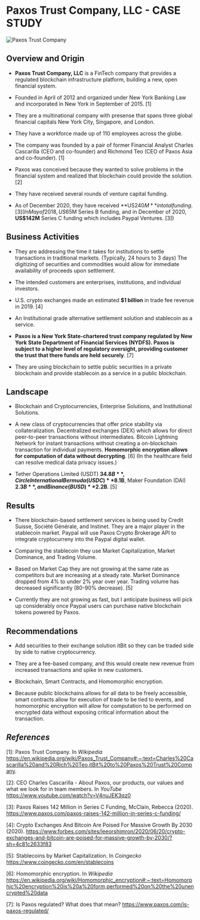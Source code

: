 # Paxos Trust Company, LLC     -    **CASE STUDY**

![Paxos Trust Company](https://www.paxos.com/wp-content/uploads/2019/01/paxos-logo.svg)

## **Overview and Origin**

<!-- Name of company? -->
* **Paxos Trust Company, LLC** is a FinTech company that provides a regulated blockchain infrastructure platform, building a new, open financial system.

<!-- When was the company incorporated? -->
* Founded in April of 2012 and organized under New York Banking Law and incorporated in New York in September of 2015. [1]

* They are a multinational company with presense that spans three global financial capitals New York City, Singapore, and London.

* They have a workforce made up of 110 employees across the globe.

<!-- Who are the founders of the company? -->
* The company was founded by a pair of former Financial Analyst Charles Cascarilla (CEO and co-founder) and Richmond Teo (CEO of Paxos Asia and co-founder). [1]

<!-- How did the idea for the company (or project) come about? -->
* Paxos was conceived because they wanted to solve problems in the financial system and realized that blockchain could provide the solution. [2]

<!-- How is the company funded? -->
* They have received several rounds of venture capital funding.

<!-- How much funding have they received? -->
*  As of December 2020, they have received **US$240M** in total funding. [3]  (In May of 2018, US$65M Series B funding, and in December of 2020, **US$142M** Series C funding which includes Paypal Ventures. [3])

## **Business Activities**

<!-- What specific financial problem is the company or project trying to solve? -->
* They are addressing the time it takes for institutions to settle transactions in traditional markets.  (Typically, 24 hours to 3 days) The digitizing of securities and commodities would allow for immediate availability of proceeds upon settlement.
<!-- Who is the company's intended customer? -->
*  The intended customers are enterprises, institutions, and individual investors.
<!-- Is there any information about the market size of this set of customers? -->
*   U.S. crypto exchanges made an estimated **$1 billion** in trade fee revenue in 2019. [4]
<!-- What solution does this company offer that their competitors do not or cannot offer? -->
*   An Institutional grade alternative settlement solution and stablecoin as a service.
<!-- What is the unfair advantage they utilize? -->
*  **Paxos is a New York State-chartered trust company regulated by New York State Department of Financial Services (NYDFS).  Paxos is subject to a higher level of regulatory oversight, providing customer the trust that there funds are held securely**. [7]
<!-- Which technologies are they currently using, and how are they implementing them? -->
*   They are using blockchain to settle public securities in a private blockchain and provide stablecoin as a service in a public blockchain.  

## **Landscape**

<!-- What domain of the financial industry is the company in? -->
* Blockchain and Cryptocurrencies, Enterprise Solutions, and Institutional Solutions.

<!-- What have been the major trends and innovations of this domain over the last 5-10 years? -->
* A new class of cryptocurrencies that offer price stability via collateralization.  Decentralized exchanges (DEX) which allows for direct peer-to-peer transactions without intermediates.  Bitcoin Lightning Network for instant transactions without creating a on-blockchain transaction for individual payments.  **Homomorphic encryption allows for computation of data without decrypting**. [6]  (In the healthcare field can resolve medical data privacy issues.)

<!-- What are the other major companies in this domain? -->
* Tether Operations Limited (USDT) **$34.8B**, Circle International Bermuda (USDC) **$8.1B**, Maker Foundation (DAI) **$2.3B**, and Binance (BUSD) **$2.2B**. [5]

## **Results**

<!-- What has been the business impact of this company so far? -->
* There blockchain-based settlement services is being used by Credit Suisse, Société Générale, and Instinet.    They are a major player in the stablecoin market.  Paypal will use Paxos Crypto Brokerage API to integrate cryptocurreny into the Paypal digital wallet.

<!-- What are some of the core metrics that companies in this domain use to measure success? -->
* Comparing the stablecoin they use Market Capitalization, Market Dominance, and Trading Volume.

<!-- How is your company performing, based on these metrics? -->
* Based on Market Cap they are not growing at the same rate as competitors but are increasing at a steady rate.  Market Dominance dropped from 4% to under 2% year over year.  Trading volume has decreased significantly (80-90% decrease). [5]

<!-- How is your company performing relative to competitors in the same domain? -->
* Currently they are not growing as fast, but I anticipate business will pick up considerably once Paypal users can purchase native blockchain tokens powered by Paxos.

## **Recommendations**

<!-- If you were to advise the company, what products or services would you suggest they offer? -->
* Add securities to their exchange solution itBit so they can be traded side by side to native cryptocurrency.

<!-- Why do you think that offering this product or service would benefit the company? -->
* They are a fee-based company, and this would create new revenue from increased transactions and spike in new customers.

<!-- What technologies would this additional product or service utilize? -->
* Blockchain, Smart Contracts, and Homomorphic encryption.

<!-- Why are these technologies appropriate for your solution? -->
* Because public blockchains allows for all data to be freely accessible, smart contracts allow for execution of trade to be tied to events, and homomorphic encryption will allow for computation to be performed on encrypted data without exposing critical information about the transaction.

## *References*

[1]: Paxos Trust Company. In *Wikipedia* <https://en.wikipedia.org/wiki/Paxos_Trust_Company#:~:text=Charles%20Cascarilla%20and%20Rich%20Teo,itBit%20to%20Paxos%20Trust%20Company>.

[2]: CEO Charles Cascarilla - About Paxos, our products, our values and what we look for in team members.  In *YouTube* <https://www.youtube.com/watch?v=V4nuJEK3qz0>

[3]: Paxos Raises 142 Million in Series C Funding, McClain, Rebecca (2020). <https://www.paxos.com/paxos-raises-142-million-in-series-c-funding/>

[4]: Crypto Exchanges And Bitcoin Are Poised For Massive Growth By 2030 (2020). <https://www.forbes.com/sites/leeorshimron/2020/06/20/crypto-exchanges-and-bitcoin-are-poised-for-massive-growth-by-2030/?sh=4c81c2633f83>

[5]: Stablecoins by Market Capitalization. In *Coingecko* <https://www.coingecko.com/en/stablecoins>

[6]: Homomorphic encryption. In *Wikipedia* <https://en.wikipedia.org/wiki/Homomorphic_encryption#:~:text=Homomorphic%20encryption%20is%20a%20form,performed%20on%20the%20unencrypted%20data>

[7]: Is Paxos regulated?  What does that mean?  <https://www.paxos.com/is-paxos-regulated/>
